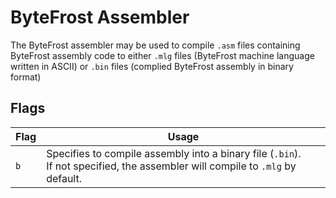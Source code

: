 # ByteFrost Assembler
The ByteFrost assembler may be used to compile `.asm` files containing ByteFrost assembly code to either `.mlg` files (ByteFrost machine language written in ASCII) or `.bin` files (complied ByteFrost assembly in binary format)



## Flags

Flag | Usage
--- | --- 
`b` | Specifies to compile assembly into a binary file (`.bin`).<br>If not specified, the assembler will compile to `.mlg` by default.
